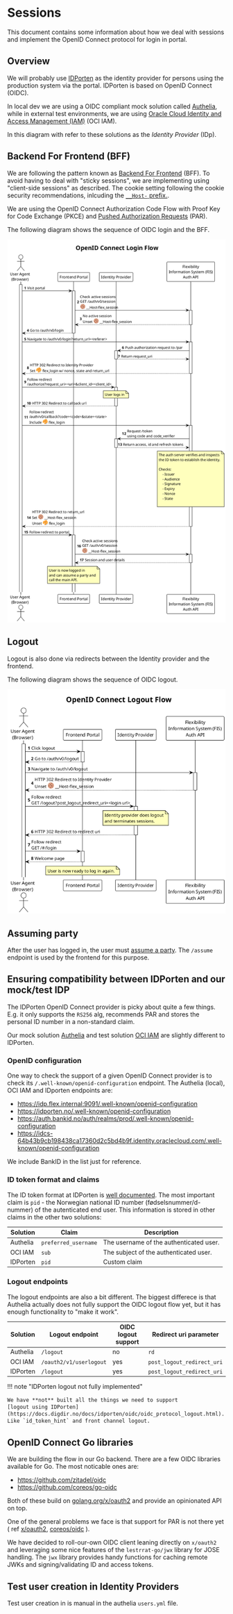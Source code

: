 # Sessions

This document contains some information about how we deal with sessions and
implement the OpenID Connect protocol for login in portal.

## Overview

We will probably use
[IDPorten](https://docs.digdir.no/docs/idporten/oidc/oidc_auth_spa) as the
identity provider for persons using the production system via the portal.
IDPorten is based on OpenID Connect (OIDC).

In local dev we are using a OIDC compliant mock solution called
[Authelia](https://www.authelia.com/), while in external test environments, we
are using
[Oracle Cloud Identity and Access Management (IAM)](https://docs.oracle.com/en-us/iaas/Content/Identity/getstarted/identity-domains.htm)
(OCI IAM).

In this diagram with refer to these solutions as the _Identity Provider_ (IDp).

## Backend For Frontend (BFF)

We are following the pattern known as
[Backend For Frontend](https://datatracker.ietf.org/doc/html/draft-ietf-oauth-browser-based-apps#name-backend-for-frontend-bff)
(BFF). To avoid having to deal with "sticky sessions", we are implementing using
"client-side sessions" as described. The cookie setting following the cookie
security recommendations, inlcuding the
[`__Host-` prefix.](https://datatracker.ietf.org/doc/html/draft-ietf-httpbis-rfc6265bis-19#name-the-__host-prefix).

We are using the OpenID Connect Authorization Code Flow with Proof Key for Code
Exchange (PKCE) and
[Pushed Authorization Requests](https://datatracker.ietf.org/doc/html/draft-ietf-oauth-par-06)
(PAR).

The following diagram shows the sequence of OIDC login and the BFF.

![OIDC login sequence](diagrams/oidc_login_sequence.png)

## Logout

Logout is also done via redirects between the Identity provider and the frontend.

The following diagram shows the sequence of OIDC logout.

![OIDC logout sequence](diagrams/oidc_logout_sequence.png)

## Assuming party

After the user has logged in, the user must
[assume a party](../docs/technical/auth.md#assuming-party). The `/assume`
endpoint is used by the frontend for this purpose.

## Ensuring compatibility between IDPorten and our mock/test IDP

The IDPorten OpenID Connect provider is picky about quite a few things. E.g. it
only supports the `RS256` alg, recommends PAR and stores the personal ID number
in a non-standard claim.

Our mock solution [Authelia](https://www.authelia.com/) and test solution
[OCI IAM](https://docs.oracle.com/en-us/iaas/Content/Identity/getstarted/identity-domains.htm)
are slightly different to IDPorten.

### OpenID configuration

One way to check the support of a given OpenID Connect provider is to check its
`/.well-known/openid-configuration` endpoint. The Authelia (local), OCI IAM and
IDporten endpoints are:

<!-- markdownlint-disable no-bare-urls -->
* https://idp.flex.internal:9091/.well-known/openid-configuration
* https://idporten.no/.well-known/openid-configuration
* https://auth.bankid.no/auth/realms/prod/.well-known/openid-configuration
* https://idcs-64b43b9cb198438ca17360d2c5bd4b9f.identity.oraclecloud.com/.well-known/openid-configuration

We include BankID in the list just for reference.

### ID token format and claims

The ID token format at IDPorten is
[well documented](https://docs.digdir.no/docs/idporten/oidc/oidc_protocol_id_token).
The most important claim is `pid` - the Norwegian national ID number
(fødselsnummer/d-nummer) of the autenticated end user. This information is
stored in other claims in the other two solutions:

| Solution | Claim                | Description                             |
|----------|----------------------|-----------------------------------------|
| Authelia | `preferred_username` | The username of the authenticated user. |
| OCI IAM  | `sub`                | The subject of the authenticated user.  |
| IDPorten | `pid`                | Custom claim                            |

### Logout endpoints

The logout endpoints are also a bit different. The biggest differece is that
Authelia actually does not fully support the OIDC logout flow yet, but it has
enough functionality to "make it work".

| Solution | Logout endpoint         | OIDC logout support | Redirect uri parameter     |
|----------|-------------------------|---------------------|----------------------------|
| Authelia | `/logout`               | no                  | `rd`                       |
| OCI IAM  | `/oauth2/v1/userlogout` | yes                 | `post_logout_redirect_uri` |
| IDPorten | `/logout`               | yes                 | `post_logout_redirect_uri` |

!!! note "IDPorten logout not fully implemented"

    We have **not** built all the things we need to support
    [logout using IDPorten](https://docs.digdir.no/docs/idporten/oidc/oidc_protocol_logout.html).
    Like `id_token_hint` and front channel logout.

## OpenID Connect Go libraries

We are building the flow in our Go backend. There are a few OIDC libraries
available for Go. The most noticable ones are:

* https://github.com/zitadel/oidc
* https://github.com/coreos/go-oidc

Both of these build on
[golang.org/x/oauth2](https://pkg.go.dev/golang.org/x/oauth2) and provide an
opinionated API on top.

One of the general problems we face is that support for PAR is not there yet ( ref
[x/oauth2](https://github.com/golang/go/issues/65956),
[coreos/oidc](https://github.com/coreos/go-oidc/issues/409)
).

We have decided to roll-our-own OIDC client leaning directly on `x/oauth2` and
leveraging some nice features of the `lestrrat-go/jwx` library for JOSE
handling. The `jwx` library provides handy functions for caching remote JWKs and
signing/validating ID and access tokens.

## Test user creation in Identity Providers

Test user creation in is manual in the authelia `users.yml` file.
